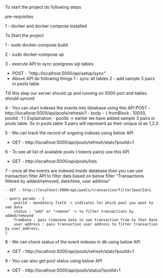 To start the project do following steps

pre-requisites

1 - docker and docker compose installed


To Start the project

1 - sudo docker-compose build

2 - sudo docker-compose up

3 - execute API to sync postgress sql tables 
  - POST - "http://localhost:5000/api/setup/sync"
  - Above API do following things
    1 - sync all tables
    2 - add sample 3 pairs in pools table

Till this step our server should up and running on 5000 port and tables should synced

4 - You can start indexes the events into database using this API 
    POST - http://localhost:5000/api/pools/refresh/1 - 
    body - { fromBlock : 10000, poolId : 1 }
    Explaination 
      - poolId -> earlier we have added sample 3 pairs in pools table. 
        So in pools table 3 pairs will represent as their unique id as 1,2,3

5 - We can track the record of ongoing indexes using below API 
  - GET - http://localhost:5000/api/pools/refresh/stats?poolId=1

6 - To see all list of available pools ( tokens pairs) use this API 
  - GET - http://localhost:5000/api/pools/lists

7 - once all the events are indexed inside database then you can use transaction filter 
    API to filter data based on below filter 
    "Transactions filtered by added/removed, date/time, user address"

    - GET - http://localhost:5000/api/pools/transaction/filter?poolId=1
    
    - query params - {
        poolId - mandotory field -> indicates for which pool you want to see data
        status : "add" or "remove" -> to filter transactions by added/removed
        fromDate : pass timezone date to see transaction from to that date 
        user_address : pass transaction user address to filter transaction by user_address,
    }

8 - We can check status of the event indexes in db using below API
  - GET - http://localhost:5000/api/pools/refresh/stats?poolId=1


9 - You can also get pool status using below API
  - GET - http://localhost:5000/api/pools/status?poolId=1
